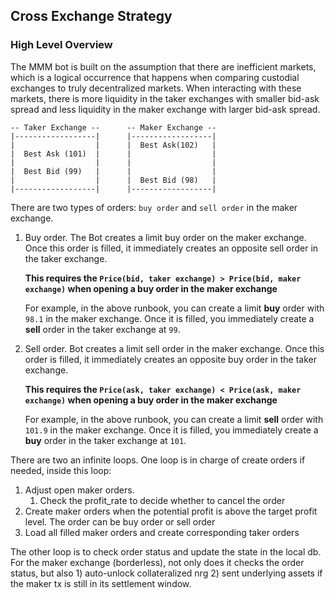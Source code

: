 ## Cross Exchange Strategy


### High Level Overview

The MMM bot is built on the assumption that there are inefficient markets, which is a logical occurrence that happens when comparing custodial exchanges to truly decentralized markets. When interacting with these markets, there is more liquidity in the taker exchanges with smaller bid-ask spread and less liquidity in the maker exchange with larger bid-ask spread.

```
-- Taker Exchange --      -- Maker Exchange --
|------------------|      |------------------|
|                  |      |  Best Ask(102)   |
|  Best Ask (101)  |      |                  |
|                  |      |                  |
|  Best Bid (99)   |      |                  |
|                  |      |  Best Bid (98)   |
|------------------|      |------------------|
```

There are two types of orders: `buy order` and `sell order` in the maker exchange.

1. Buy order. The Bot creates a limit buy order on the maker exchange. Once this order is filled, it immediately creates an opposite sell order in the taker exchange.

   **This requires the `Price(bid, taker exchange) > Price(bid, maker exchange)`
   when opening a buy order in the maker exchange**

   For example, in the above runbook, you can create a limit **buy** order with
   `98.1` in the maker exchange. Once it is filled, you immediately create
   a **sell** order in the taker exchange at `99`.

2. Sell order. Bot creates a limit sell order in the maker exchange. Once this
   order is filled, it immediately creates an opposite buy order in the taker exchange.

    **This requires the `Price(ask, taker exchange) < Price(ask, maker exchange)`
   when opening a buy order in the maker exchange**

   For example, in the above runbook, you can create a limit **sell** order with
   `101.9` in the maker exchange. Once it is filled, you immediately create
   a **buy** order in the taker exchange at `101`.


There are two an infinite loops. One loop is in charge of create orders if
needed, inside this loop:
  1. Adjust open maker orders.
     1. Check the profit_rate to decide whether to cancel the order
  2. Create maker orders when the potential profit is above the target profit
     level. The order can be buy order or sell order
  3. Load all filled maker orders and create corresponding taker orders

The other loop is to check order status and update the state in the local db.
For the maker exchange (borderless), not only does it checks the order
status, but also 1) auto-unlock collateralized nrg 2) sent underlying assets if
the maker tx is still in its settlement window.
